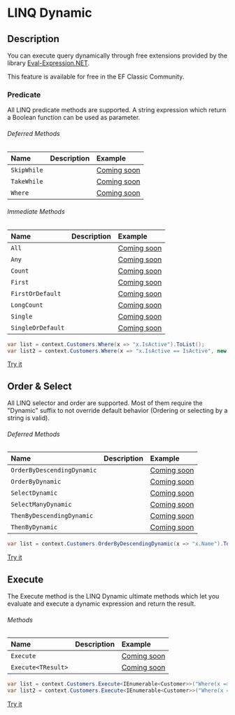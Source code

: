 # LINQ Dynamic

## Description
You can execute query dynamically through free extensions provided by the library [Eval-Expression.NET](http://eval-expression.net/).

This feature is available for free in the EF Classic Community.

### Predicate

All LINQ predicate methods are supported. A string expression which return a Boolean function can be used as parameter.

###### Deferred Methods
| Name | Description | Example |
| :--- | :---------- | :------ |
| `SkipWhile` | | [Coming soon](#) |
| `TakeWhile` | | [Coming soon](#) |
| `Where` | | [Coming soon](https://dotnetfiddle.net/QhVfRW) |

###### Immediate Methods
| Name | Description | Example |
| :--- | :---------- | :------ |
| `All` | | [Coming soon](#) |
| `Any` | | [Coming soon](#) |
| `Count` | | [Coming soon](#) |
| `First` | | [Coming soon](#) |
| `FirstOrDefault` | | [Coming soon](#) |
| `LongCount` | | [Coming soon](#) |
| `Single` | | [Coming soon](#) |
| `SingleOrDefault` | | [Coming soon](#) |

```csharp
var list = context.Customers.Where(x => "x.IsActive").ToList();
var list2 = context.Customers.Where(x => "x.IsActive == IsActive", new { IsActive = false }).ToList();
```
[Try it](https://dotnetfiddle.net/GTttpq)

## Order & Select

All LINQ selector and order are supported. Most of them require the "Dynamic" suffix to not override default behavior (Ordering or selecting by a string is valid).

###### Deferred  Methods
| Name | Description | Example |
| :--- | :---------- | :------ |
| `OrderByDescendingDynamic` | | [Coming soon](#) |
| `OrderByDynamic` | | [Coming soon](#) |
| `SelectDynamic` | | [Coming soon](#) |
| `SelectManyDynamic` | | [Coming soon](#) |
| `ThenByDescendingDynamic` | | [Coming soon](#) |
| `ThenByDynamic` | | [Coming soon](#) |

```csharp
var list = context.Customers.OrderByDescendingDynamic(x => "x.Name").ToList();
```
[Try it](https://dotnetfiddle.net/Fwjgin)

## Execute

The Execute method is the LINQ Dynamic ultimate methods which let you evaluate and execute a dynamic expression and return the result.

###### Methods
| Name | Description | Example |
| :--- | :---------- | :------ |
| `Execute` | | [Coming soon](#) |
| `Execute<TResult>` | | [Coming soon](#) |

```csharp
var list = context.Customers.Execute<IEnumerable<Customer>>("Where(x => x.IsActive == true)").ToList();
var list2 = context.Customers.Execute<IEnumerable<Customer>>("Where(x => x.IsActive == IsActive)", new { IsActive = false }).ToList();
```
[Try it](https://dotnetfiddle.net/7S3JS0)

